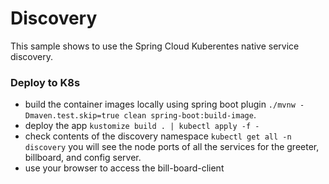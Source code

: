 # Discovery

This sample shows to use the Spring Cloud Kuberentes native service
discovery.

### Deploy to K8s

* build the container images locally using spring boot plugin `./mvnw -Dmaven.test.skip=true clean spring-boot:build-image`.
* deploy the app `kustomize build . | kubectl apply -f -`
* check contents of the discovery namespace `kubectl get all -n discovery` you will see the node ports of all the
  services for the greeter, billboard, and config server.
* use your browser to access the bill-board-client 
